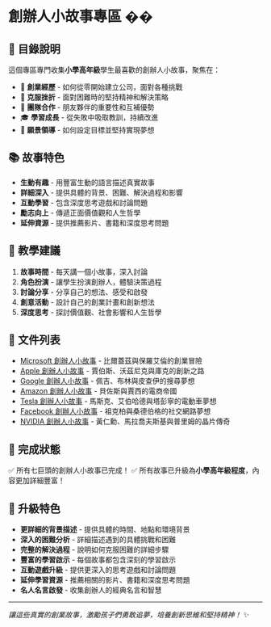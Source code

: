 # 創辦人小故事專區 ��

## 📖 目錄說明
這個專區專門收集**小學高年級**學生最喜歡的創辦人小故事，聚焦在：
- 🎯 **創業經歷** - 如何從零開始建立公司，面對各種挑戰
- 💪 **克服挫折** - 面對困難時的堅持精神和解決策略
- 👥 **團隊合作** - 朋友夥伴的重要性和互補優勢
- 🎓 **學習成長** - 從失敗中吸取教訓，持續改進
- 🌟 **願景領導** - 如何設定目標並堅持實現夢想

## 📚 故事特色
- **生動有趣** - 用豐富生動的語言描述真實故事
- **詳細深入** - 提供具體的背景、困難、解決過程和影響
- **互動學習** - 包含深度思考遊戲和討論問題
- **勵志向上** - 傳遞正面價值觀和人生哲學
- **延伸資源** - 提供推薦影片、書籍和深度思考問題

## 🎪 教學建議
1. **故事時間** - 每天講一個小故事，深入討論
2. **角色扮演** - 讓學生扮演創辦人，體驗決策過程
3. **討論分享** - 分享自己的想法、感受和啟發
4. **創意活動** - 設計自己的創業計畫和創新想法
5. **深度思考** - 探討價值觀、社會影響和人生哲學

## 📁 文件列表
- [Microsoft 創辦人小故事](microsoft_founder_stories.md) - 比爾蓋茲與保羅艾倫的創業冒險
- [Apple 創辦人小故事](apple_founder_stories.md) - 賈伯斯、沃茲尼克與庫克的創新之路
- [Google 創辦人小故事](google_founder_stories.md) - 佩吉、布林與皮查伊的搜尋夢想
- [Amazon 創辦人小故事](amazon_founder_stories.md) - 貝佐斯與賈西的電商帝國
- [Tesla 創辦人小故事](tesla_founder_stories.md) - 馬斯克、艾伯哈德與塔彭寧的電動車夢想
- [Facebook 創辦人小故事](facebook_founder_stories.md) - 祖克柏與桑德伯格的社交網路夢想
- [NVIDIA 創辦人小故事](nvidia_founder_stories.md) - 黃仁勳、馬拉喬夫斯基與普里姆的晶片傳奇

## 🎉 完成狀態
✅ 所有七巨頭的創辦人小故事已完成！
✅ 所有故事已升級為**小學高年級程度**，內容更加詳細豐富！

## 🌟 升級特色
- **更詳細的背景描述** - 提供具體的時間、地點和環境背景
- **深入的困難分析** - 詳細描述遇到的具體挑戰和困難
- **完整的解決過程** - 說明如何克服困難的詳細步驟
- **豐富的學習啟示** - 每個故事都包含深刻的學習啟示
- **互動遊戲升級** - 提供更深入的思考遊戲和討論問題
- **延伸學習資源** - 推薦相關的影片、書籍和深度思考問題
- **名人名言啟發** - 收集創辦人的經典名言和智慧

---

*讓這些真實的創業故事，激勵孩子們勇敢追夢，培養創新思維和堅持精神！* ✨
